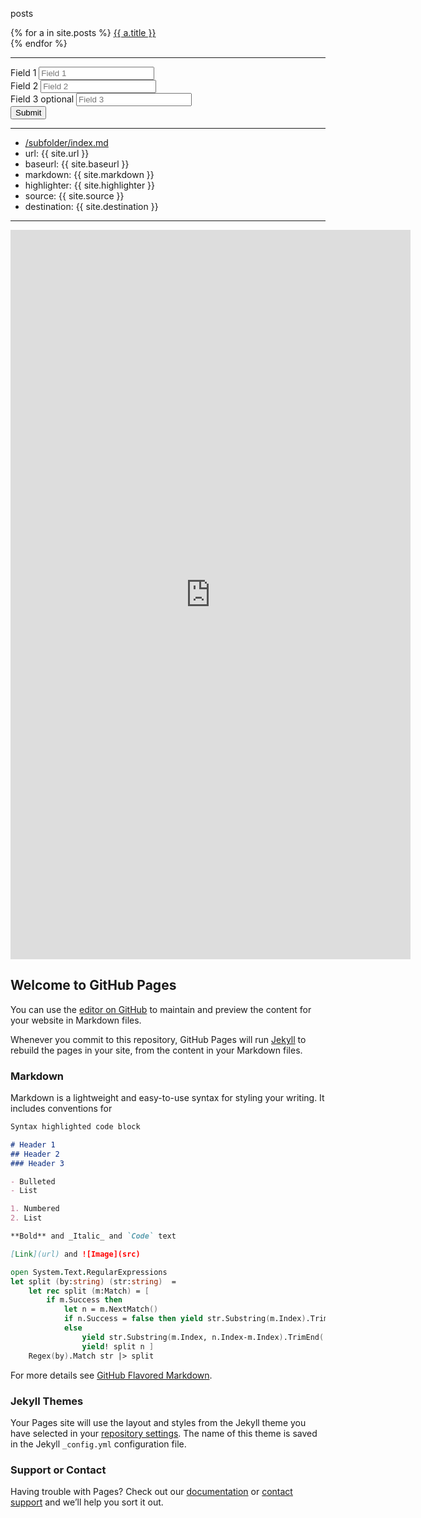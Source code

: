 
posts
<br/>
<div>
  {% for a in site.posts %}
      <a href='{{site.baseurl}}/{{ a.url }}'>{{ a.title }}</a>
      <br/>
  {% endfor %}
</div>

<hr />

<script src="https://code.jquery.com/jquery-3.3.1.min.js"></script>



<form id="test-form">
  
  <div>
    <label>Field 1</label>
    <input type="text" name="form_field_1" placeholder="Field 1"/>
  </div>
  
  <div>
    <label>Field 2</label>
    <input type="text" name="form_field_2" placeholder="Field 2"/>
  </div>
  
  <div>
    <label>Field 3 optional</label>
    <input type="text" name="form_field_3" placeholder="Field 3 "/>
  </div>
  
  <div>
    <button type="submit" id="submit-form">Submit</button>
  </div>

</form>


<script>
  var $form = $('form#test-form'),
    url = 'https://script.google.com/macros/s/AKfycbynmmPqfUK-FynNLLK-_jr2guCEi47PaKe9Z0MWd7m9FlFsSiKg/exec'

//alert(1);        

$('#submit-form').on('click', function(e) {
  alert(2 + " data: " + $form.serialize());
  try {
  e.preventDefault();
  var jqxhr = $.ajax({
    url: url,
    method: "GET",
    dataType: "json",
    data: $form.serializeObject()
  });
  } catch(e) { alert("error: " + e); } 
  
  jqxhr.done(function( msg ) {
    alert( "Data Saved: " + JSON.stringify(msg) );
  })
  .fail (function (jqXHR, textStatus, errorThrown) {    alert( "Request failed: " + textStatus + " " +  errorThrown);        });
})
</script> 

<!-- <script src="https://raw.githubusercontent.com/macek/jquery-serialize-object/master/dist/jquery.serialize-object.min.js"></script -->

<script>
  // https://stackoverflow.com/a/5199982
  
  jQuery.fn.serializeObject = function() {
  var arrayData, objectData;
  arrayData = this.serializeArray();
  objectData = {};

  $.each(arrayData, function() {
    var value;

    if (this.value != null) {
      value = this.value;
    } else {
      value = '';
    }

    if (objectData[this.name] != null) {
      if (!objectData[this.name].push) {
        objectData[this.name] = [objectData[this.name]];
      }

      objectData[this.name].push(value);
    } else {
      objectData[this.name] = value;
    }
  });

  return objectData;
};

</script>



<hr/>

- [/subfolder/index.md](/subfolder/index.md)
- url: {{ site.url }}
- baseurl:  {{ site.baseurl }}
- markdown: {{ site.markdown }}
- highlighter: {{ site.highlighter }}
- source: {{ site.source }}
- destination:  {{ site.destination }}         

<hr/>


<iframe src="https://docs.google.com/forms/d/e/1FAIpQLSdNZCQGydEXuoUnpyIWxsFQtD-Z5ftOzVaTD90Gv-WbkmqIyg/viewform?embedded=true" width="640" height="1167" frameborder="0" marginheight="0" marginwidth="0">Загрузка...</iframe>


## Welcome to GitHub Pages

You can use the [editor on GitHub](https://github.com/diyvarg/site/edit/master/README.md) to maintain and preview the content for your website in Markdown files.

Whenever you commit to this repository, GitHub Pages will run [Jekyll](https://jekyllrb.com/) to rebuild the pages in your site, from the content in your Markdown files.

### Markdown

Markdown is a lightweight and easy-to-use syntax for styling your writing. It includes conventions for

```markdown
Syntax highlighted code block

# Header 1
## Header 2
### Header 3

- Bulleted
- List

1. Numbered
2. List

**Bold** and _Italic_ and `Code` text

[Link](url) and ![Image](src)
```
  
``` fsharp
open System.Text.RegularExpressions
let split (by:string) (str:string)  = 
    let rec split (m:Match) = [
        if m.Success then
            let n = m.NextMatch()
            if n.Success = false then yield str.Substring(m.Index).TrimEnd(' ')
            else 
                yield str.Substring(m.Index, n.Index-m.Index).TrimEnd(' ')
                yield! split n ]
    Regex(by).Match str |> split
```

For more details see [GitHub Flavored Markdown](https://guides.github.com/features/mastering-markdown/).

### Jekyll Themes

Your Pages site will use the layout and styles from the Jekyll theme you have selected in your [repository settings](https://github.com/diyvarg/site/settings). The name of this theme is saved in the Jekyll `_config.yml` configuration file.

### Support or Contact

Having trouble with Pages? Check out our [documentation](https://help.github.com/categories/github-pages-basics/) or [contact support](https://github.com/contact) and we’ll help you sort it out.

